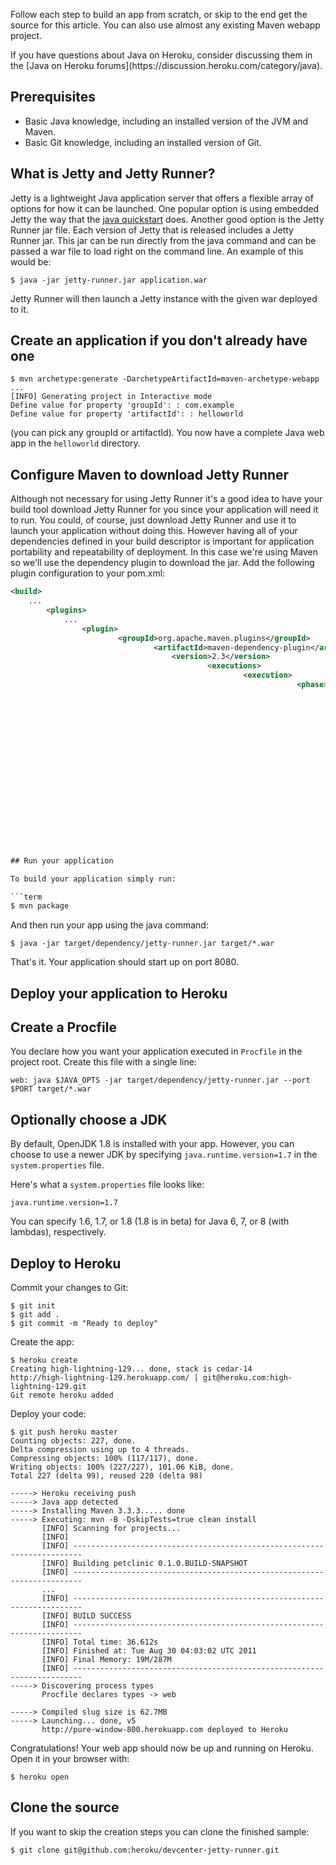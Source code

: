 Follow each step to build an app from scratch, or skip to the end get the source for this article. You can also use almost any existing Maven webapp project.

<div class="note" markdown="1">
If you have questions about Java on Heroku, consider discussing them in the [Java on Heroku forums](https://discussion.heroku.com/category/java).
</div>

## Prerequisites

* Basic Java knowledge, including an installed version of the JVM and Maven.
* Basic Git knowledge, including an installed version of Git.

## What is Jetty and Jetty Runner?
Jetty is a lightweight Java application server that offers a flexible array of options for how it can be launched. One popular option is using embedded Jetty the way that the [java quickstart](http://devcenter.heroku.com/java) does. Another good option is the Jetty Runner jar file. Each version of Jetty that is released includes a Jetty Runner jar. This jar can be run directly from the java command and can be passed a war file to load right on the command line. An example of this would be:

```term
$ java -jar jetty-runner.jar application.war
```

Jetty Runner will then launch a Jetty instance with the given war deployed to it.

## Create an application if you don't already have one

```term
$ mvn archetype:generate -DarchetypeArtifactId=maven-archetype-webapp
...
[INFO] Generating project in Interactive mode
Define value for property 'groupId': : com.example
Define value for property 'artifactId': : helloworld
```

(you can pick any groupId or artifactId). You now have a complete Java web app in the `helloworld` directory.

## Configure Maven to download Jetty Runner

Although not necessary for using Jetty Runner it's a good idea to have your build tool download Jetty Runner for you since your application will need it to run. You could, of course, just download Jetty Runner and use it to launch your application without doing this. However having all of your dependencies defined in your build descriptor is important for application portability and repeatability of deployment. In this case we're using Maven so we'll use the dependency plugin to download the jar. Add the following plugin configuration to your pom.xml:

```xml
<build>
    ...
        <plugins>
	        ...
		        <plugin>
			            <groupId>org.apache.maven.plugins</groupId>
				                <artifactId>maven-dependency-plugin</artifactId>
						            <version>2.3</version>
							                <executions>
									                <execution>
											                    <phase>package</phase>
													                        <goals><goal>copy</goal></goals>
																                    <configuration>
																		                            <artifactItems>
																					                                <artifactItem>
																									                                <groupId>org.mortbay.jetty</groupId>
																													                                <artifactId>jetty-runner</artifactId>
																																	                                <version>9.3.3.v20150827</version>
																																					                                <destFileName>jetty-runner.jar</destFileName>
																																									                            </artifactItem>
																																												                            </artifactItems>
																																															                        </configuration>
																																																		                </execution>
																																																				            </executions>
																																																					            </plugin>
																																																						        </plugins>
																																																							</build>
																																																							```

## Run your application

To build your application simply run:

```term
$ mvn package
```

And then run your app using the java command:

```term
$ java -jar target/dependency/jetty-runner.jar target/*.war
```

That's it. Your application should start up on port 8080.

## Deploy your application to Heroku

## Create a Procfile

You declare how you want your application executed in `Procfile` in the project root. Create this file with a single line:

```
web: java $JAVA_OPTS -jar target/dependency/jetty-runner.jar --port $PORT target/*.war
```

## Optionally choose a JDK

By default, OpenJDK 1.8 is installed with your app. However, you can choose to use a newer JDK by specifying `java.runtime.version=1.7` in the `system.properties` file.

Here's what a `system.properties` file looks like:

```
java.runtime.version=1.7
```

You can specify 1.6, 1.7, or 1.8 (1.8 is in beta) for Java 6, 7, or 8 (with lambdas), respectively.

## Deploy to Heroku

Commit your changes to Git:

```term
$ git init
$ git add .
$ git commit -m "Ready to deploy"
```

Create the app:

```
$ heroku create
Creating high-lightning-129... done, stack is cedar-14
http://high-lightning-129.herokuapp.com/ | git@heroku.com:high-lightning-129.git
Git remote heroku added
```

Deploy your code:

```term
$ git push heroku master
Counting objects: 227, done.
Delta compression using up to 4 threads.
Compressing objects: 100% (117/117), done.
Writing objects: 100% (227/227), 101.06 KiB, done.
Total 227 (delta 99), reused 220 (delta 98)

-----> Heroku receiving push
-----> Java app detected
-----> Installing Maven 3.3.3..... done
-----> Executing: mvn -B -DskipTests=true clean install
       [INFO] Scanning for projects...
       [INFO]                                                                         
       [INFO] ------------------------------------------------------------------------
       [INFO] Building petclinic 0.1.0.BUILD-SNAPSHOT
       [INFO] ------------------------------------------------------------------------
       ...
       [INFO] ------------------------------------------------------------------------
       [INFO] BUILD SUCCESS
       [INFO] ------------------------------------------------------------------------
       [INFO] Total time: 36.612s
       [INFO] Finished at: Tue Aug 30 04:03:02 UTC 2011
       [INFO] Final Memory: 19M/287M
       [INFO] ------------------------------------------------------------------------
-----> Discovering process types
       Procfile declares types -> web

-----> Compiled slug size is 62.7MB
-----> Launching... done, v5
       http://pure-window-800.herokuapp.com deployed to Heroku
```

Congratulations! Your web app should now be up and running on Heroku. Open it in your browser with:

```term
$ heroku open
```

## Clone the source

If you want to skip the creation steps you can clone the finished sample:

```term
$ git clone git@github.com:heroku/devcenter-jetty-runner.git
```
